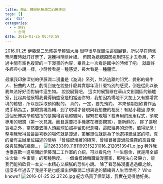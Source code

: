 ```yaml
---
title: 華山 體驗伊藤潤二恐怖美學
tags: []
id: '452'
categories:
  - - 旅行
    - 台灣
date: 2016-01-26 00:40:59
---
```


2016.01.25 伊藤潤二恐怖美學體驗大展 很早很早就關注這個展覽，所以早在預售票開賣時就訂好票了，還獲得明信片組。 但因為總總原因拖到現在才去參展，不過中間有空也複習的一下漫畫的內容，畢竟上一次看是國中的時候了吧。 就跟許多經典小說一樣，小時候看是一種感覺，長大看是一種體悟。
<!-- more -->
最讓我印象深刻的伊藤潤二漫畫是《漩渦》系列，無法逃離的詛咒、變形的蝸牛人、扭曲的人性，劇情到底在說些什麼其實那年沒什麼特別的感受，倒是從此以後我無法好好面對蝸牛這生物。 說說展覽吧。 這次的展覽辦在華山文創園區的鍋爐室，比起其他展場我覺得鍋爐室是相當迷你的，我想因為場地不大加上又有擴增實境的體驗，所以是採取預約制的。 真的，一定，要先預約。 本來預期是欣賞作品或手稿為主，擴增實境為輔，到了現場才發現與我想像的相反！有點小難過 原來這個恐怖美學體驗指的是擴增實境體驗阿，趕緊在現場下載專用的應用程式，領取專用的眼鏡（第一次見識，而且還要把手機塞在裡面觀賞），挺新鮮的。 除了擴增實境之外，當然要去排人頭氣球拍照亭留影紀念囉，這麼經典的恐怖，值得紀念！ 整場我覺得最最最喜歡的場佈就是漩渦，策展單位就是為了他選擇鍋爐室的吧，真的蠻有主辦單位描述的情境 「曾經燃燒著的磚窯、曾經冒著漩渦般煙霧的高聳煙囪與斑剝的牆面...」 ![12633369_1181199315231016_2120513941_o.jpg](https://itsninayeh.files.wordpress.com/2016/01/12633369_1181199315231016_2120513941_o.jpg) 另外我也很喜歡一進場關於伊藤潤二工作室的介紹，可以看見他「一生懸命，就是用全部生命做一件事情」的那種態度。 一個齒模師轉職做漫畫家，那種決心及毅力，讓我們能夠欣賞一本又一本精心又細膩的恐怖小說。 除了看恐怖漫畫過過癮之餘，這麼多年過去了我是不是也能讀出伊藤潤二想表達的情緒與人生哲學呢？ Who knows? ![2016-01-25 22.37.26.jpg](https://itsninayeh.files.wordpress.com/2016/01/2016-01-25-22-37-26.jpg?w=362) 紀念品買了個氣球，我實在覺得他好美。